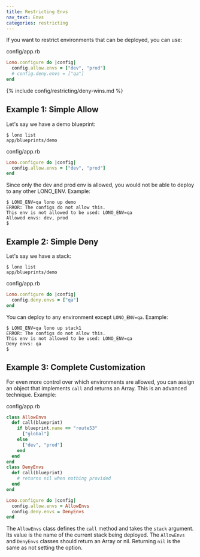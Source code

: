 ```yaml
---
title: Restricting Envs
nav_text: Envs
categories: restricting
---
```


If you want to restrict environments that can be deployed, you can use:

config/app.rb

```ruby
Lono.configure do |config|
  config.allow.envs = ["dev", "prod"]
  # config.deny.envs = ["qa"]
end
```

{% include config/restricting/deny-wins.md %}

## Example 1: Simple Allow

Let's say we have a demo blueprint:

    $ lono list
    app/blueprints/demo

config/app.rb

```ruby
Lono.configure do |config|
  config.allow.envs = ["dev", "prod"]
end
```

Since only the dev and prod env is allowed, you would not be able to deploy to any other LONO_ENV. Example:

    $ LONO_ENV=qa lono up demo
    ERROR: The configs do not allow this.
    This env is not allowed to be used: LONO_ENV=qa
    Allowed envs: dev, prod
    $

## Example 2: Simple Deny

Let's say we have a stack:

    $ lono list
    app/blueprints/demo

config/app.rb

```ruby
Lono.configure do |config|
  config.deny.envs = ["qa"]
end
```

You can deploy to any environment except `LONO_ENV=qa`. Example:

    $ LONO_ENV=qa lono up stack1
    ERROR: The configs do not allow this.
    This env is not allowed to be used: LONO_ENV=qa
    Deny envs: qa
    $

## Example 3: Complete Customization

For even more control over which environments are allowed, you can assign an object that implements `call` and returns an Array. This is an advanced technique. Example:

config/app.rb

```ruby
class AllowEnvs
  def call(blueprint)
    if blueprint.name == "route53"
      ["global"]
    else
      ["dev", "prod"]
    end
  end
end
class DenyEnvs
  def call(blueprint)
    # returns nil when nothing provided
  end
end

Lono.configure do |config|
  config.allow.envs = AllowEnvs
  config.deny.envs = DenyEnvs
end
```

The `AllowEnvs` class defines the `call` method and takes the `stack` argument. Its value is the name of the current stack being deployed. The `AllowEnvs` and `DenyEnvs` classes should return an Array or nil. Returning `nil` is the same as not setting the option.
